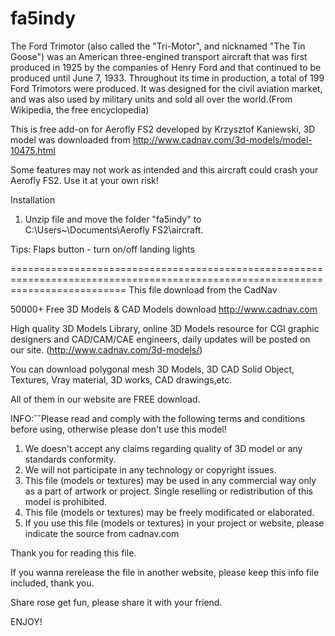 # fa5indy
The Ford Trimotor (also called the "Tri-Motor", and nicknamed "The Tin Goose") was an American three-engined transport aircraft that was first produced in 1925 by the companies of Henry Ford and that continued to be produced until June 7, 1933. Throughout its time in production, a total of 199 Ford Trimotors were produced. It was designed for the civil aviation market, and was also used by military units and sold all over the world.(From Wikipedia, the free encyclopedia)

This is free add-on for Aerofly FS2 developed by Krzysztof Kaniewski, 
3D model was downloaded from http://www.cadnav.com/3d-models/model-10475.html

Some features may not work as intended and this aircraft could crash your Aerofly FS2. 
 Use it at your own risk!

Installation

1. Unzip file and move the folder "fa5indy" to C:\Users\~\Documents\Aerofly FS2\aircraft.
	
Tips:
Flaps button - turn on/off landing lights

================================================================================================================================
This file download from the CadNav

50000+ Free 3D Models & CAD  Models download http://www.cadnav.com

High quality 3D Models Library, online 3D Models resource for CGI graphic designers and CAD/CAM/CAE engineers, daily updates will be posted on our site. (http://www.cadnav.com/3d-models/)

You can download polygonal mesh 3D Models, 3D CAD Solid Object, Textures, Vray material, 3D works, CAD drawings,etc. 

All of them in our website are FREE download.

INFO:ˇˇPlease read and comply with the following terms and conditions before using, otherwise please don't use this model!

1. We doesn't accept any claims regarding quality of 3D model or any standards conformity.
2. We will not participate in any technology or copyright issues.
3. This file (models or textures) may be used in any commercial way only as a part of artwork or project. Single reselling or redistribution of this model is prohibited.  
4. This file (models or textures) may be freely modificated or elaborated.
5. If you use this file (models or textures) in your project or website, please indicate the source from cadnav.com


Thank you for reading this file.

If you wanna rerelease the file in another website, please keep this info file included, thank you.

Share rose get fun, please share it with your friend.

ENJOY!

